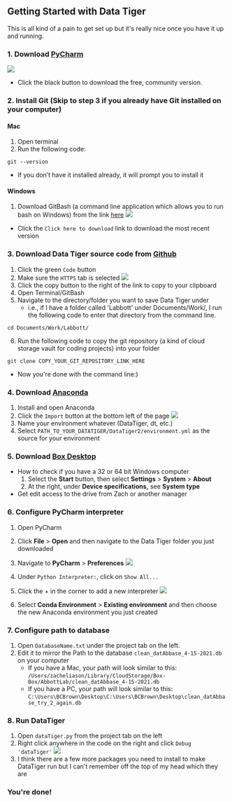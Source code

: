 ## Getting Started with Data Tiger
This is all kind of a pain to get set up but it's really nice once you have it up and running.

### 1. Download [PyCharm](https://www.jetbrains.com/pycharm/download/)
![](/images/screenshots/Screen%20Shot%202022-01-26%20at%2011.40.03%20AM.png)
- Click the black button to download the free, community version. 
### 2. Install Git (Skip to step 3 if you already have Git installed on your computer)
#### Mac
1. Open terminal
2. Run the following code:
```console
git --version
 ```
- If you don’t have it installed already, it will prompt you to install it
#### Windows
1. Download GitBash (a command line application which allows you to run bash on Windows) from the link [here](https://git-scm.com/download/win)
![](/images/screenshots/Screen%20Shot%202022-01-26%20at%2011.40.43%20AM.png)
- Click the `Click here to download` link to download the most recent version
### 3. Download Data Tiger source code from [Github](https://github.com/Populustremuloides/DataTiger2)
1. Click the green `Code` button 
2. Make sure the `HTTPS` tab is selected
![](/images/screenshots/Screen%20Shot%202022-01-26%20at%2011.41.03%20AM.png)
3. Click the copy button to the right of the link to copy to your clipboard
4. Open Terminal/GitBash
5. Navigate to the directory/folder you want to save Data Tiger under
	- i.e., if I have a folder called 'Labbott' under Documents/Work/, I run the following code to enter that directory from the command line. 
	
```console
cd Documents/Work/Labbott/
```
	
6. Run the following code to copy the git repository (a kind of cloud storage vault for coding projects) into your folder
```console
git clone COPY_YOUR_GIT_REPOSITORY_LINK_HERE
```
- Now you're done with the command line:) 
### 4. Download [Anaconda](https://www.anaconda.com/products/individual)
1. Install and open Anaconda
2. Click the `Import` button at the bottom left of the page
![](/images/screenshots/Screen%20Shot%202022-01-26%20at%201.04.39%20PM.png)
3. Name your environment whatever (DataTiger, dt, etc.)
4. Select `PATH_TO_YOUR_DATATIGER/DataTiger2/environment.yml` as the source for your environment

### 5. Download [Box Desktop](https://www.box.com/resources/downloads) 
- How to check if you have a 32 or 64 bit Windows computer
	1. Select the **Start** button, then select **Settings** > **System** > **About** 
	2. At the right, under **Device specifications,** see **System type**
- Get edit access to the drive from Zach or another manager

### 6. Configure PyCharm interpreter
1. Open PyCharm
2. Click **File** > **Open** and then navigate to the Data Tiger folder you just downloaded
3. Navigate to **PyCharm** > **Preferences**
![](/images/screenshots/Screen%20Shot%202022-01-26%20at%2011.41.51%20AM.png)
4. Under `Python Interpreter:`, click on `Show All...`
5. Click the + in the corner to add a new interpreter 
![](/images/screenshots/Screen%20Shot%202022-01-26%20at%2011.42.28%20AM.png)

6. Select **Conda Environment** > **Existing environment** and then choose the new Anaconda environment you just created
### 7. Configure path to database
1. Open `DatabaseName.txt` under the project tab on the left.
2. Edit it to mirror the Path to the database `clean_datAbbase_4-15-2021.db` on your computer
	- If you have a Mac, your path will look similar to this: `/Users/zacheliason/Library/CloudStorage/Box-Box/AbbottLab/clean_datAbbase_4-15-2021.db`
	- If you have a PC, your path will look similar to this: `C:\Users\BCBrown\Desktop\C:\Users\BCBrown\Desktop\clean_datAbbase_try_2_again.db`
### 8. Run DataTiger
1. Open `dataTiger.py` from the project tab on the left
2. Right click anywhere in the code on the right and click `Debug 'dataTiger'`
![](/images/screenshots/Screen%20Shot%202022-01-26%20at%2011.42.55%20AM.png)
3. I think there are a few more packages you need to install to make DataTiger run but I can't remember off the top of my head which they are

### You're done! 
